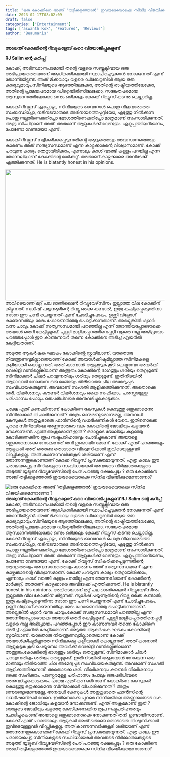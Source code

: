 ```yaml
---
title: "ഒരു കോക്കിനെ അങ്ങ് 'തട്ടിക്കളഞ്ഞാൽ' ഇവരുടെയൊക്കെ സിനിമ വിജയിക്കുമെന്നാണോ ?"
date: 2023-02-17T08:02:09
draft: false
categories: ["Entertainment"]
tags: ['aswanth kok', 'Featured', 'Reviews']
author: "Beaumaris"
---
```


<strong>അശ്വന്ത് കോക്കിന്റെ റിവ്യുകളോട് കുറെ വിയോജിപ്പുകളുണ്ട്</strong>

<strong>RJ Salim ന്റെ കുറിപ്പ് </strong>

കോക്ക്, അടിസ്ഥാനപരമായി തന്റെ വളരെ സബ്ജക്റ്റിവായ ഒരു അഭിപ്രായത്തെയാണ് ആധികാരികമായി സ്ഥാപിച്ചെടുക്കാൻ നോക്കുന്നത് എന്ന് തോന്നിയിട്ടുണ്ട്. അത് മിക്കവാറും വളരെ ഡിബേറ്റബിൾ ആയ ഒരു കാര്യവുമാവും.സിനിമയുടെ ആഴത്തിലേക്കോ, അതിന്റെ രാഷ്ട്രീയത്തിലേക്കോ, അതിന്റെ പ്രമേയപരമായ ഡീറ്റെയിൽസിലേക്കോ, സങ്കേതപരമായ ആസ്വാദനത്തിലേക്കോ ഒന്നും ഒരിക്കലും കോക്ക് റിവ്യൂസ് കടന്നു ചെല്ലാറില്ല.

കോക്ക് റിവ്യൂസ് എപ്പോഴും, സിനിമയുടെ ഓവറോൾ പൊതു നിലവാരത്തെ സംബന്ധിച്ചോ, നടീനടന്മാരുടെ അഭിനയത്തെപ്പറ്റിയോ, എടുത്തു നിൽക്കുന്ന പൊതു നല്ലതിനെക്കുറിച്ചോ മോശത്തിനെക്കുറിച്ചോ മാത്രമാണ് സംസാരിക്കുന്നത്. അത്ര സിംപിളാണ് അത്. അതാണ് ആളുകൾക്ക് വേണ്ടതും. എളുപ്പത്തിലറിയണം, പോണോ വേണ്ടയോ എന്ന്.

കോക്ക് റിവ്യൂസ് സ്വീകരിക്കപ്പെടുന്നതിന്റെ ആദ്യത്തെയും അവസാനത്തെയും കാരണം അത് സത്യസന്ധമാണ് എന്ന കാഴ്ചക്കാരന്റെ വിശ്വാസമാണ്. കോക്ക് പറയുന്ന കാര്യം തെറ്റായിരിക്കാം, എന്നാലും കാശ് വാങ്ങി കള്ളം പറയില്ല എന്ന തോന്നലിലാണ് കോക്കിന്റെ മാർക്കറ്റ്. അതാണ് കാഴ്ചക്കാരെ അവിടേക്ക് എത്തിക്കുന്നത്. He is blatantly honest in his opinions.

<img class=" wp-image-383955 aligncenter" src="https://cdn.boolokam.com/articles/2023/02/rr2-1.jpg" alt="" width="838" height="414" />അവിടെയാണ് മറ്റ് പല ഓൺലൈൻ റിവ്യൂവേഴ്‌സിനും ഇല്ലാത്ത വില കോക്കിന് കിട്ടുന്നത്. സുധീഷ് പയ്യന്നൂരിന്റെ റിവ്യൂ ഒക്കെ കണ്ടാൽ, ഇത്ര കഷ്ട്ടപ്പെട്ടെന്തിനാ സാറേ ഈ പണി ചെയ്യുന്നത് എന്ന് ചോദിച്ചുപോകും. ഉണ്ണി വ്‌ളോഗ് കാണുന്നതിലും ഭേദം ഫോണെറിഞ്ഞു പൊട്ടിക്കുന്നതാണ്. അല്ലെങ്കിൽ ഷുഗർ വന്നു ചാവും.കോക്ക് സത്യസന്ധമായി പറഞ്ഞില്ല എന്ന് തോന്നിയപ്പോഴൊക്കെ അയാൾ തെറി കേട്ടിട്ടുമുണ്ട്. പുള്ളി മാളികപ്പുറത്തിനെപ്പറ്റി വളരെ നല്ല അഭിപ്രായം പറഞ്ഞപ്പോൾ ഈ കാണുന്നവർ തന്നെ കോക്കിനെ അടിച്ച് എയറിൽ കേറ്റിയതാണ്.

അടുത്ത ആകർഷക ഘടകം കോക്കിന്റെ സ്റ്റയിലാണ്. യാതൊരു നിയന്ത്രണവുമില്ലാതെയാണ് കോക്ക് അയാൾക്കിഷ്ടമില്ലാത്ത സിനിമകളെ കളിയാക്കി കൊല്ലുന്നത്. അത് കാണാൻ ആളുകൂടുക കൂടി ചെയ്യുമ്പോ അവർക്ക് വെകിളി വന്നില്ലെങ്കിലാണ് അത്ഭുതം.കോക്കിന്റെ ഭാഗത്തും ശരിയും തെറ്റുമുണ്ട്. സിനിമാക്കാർ ചിലർ പറയുന്നതിലും ശരിയും തെറ്റുമുണ്ട്. ഇതിനിടയിൽ ആളാവാൻ നോക്കുന്ന ഒരു മാങ്ങയും തിരിയാത്ത ചില അമേദ്യപ്പട സംവിധായകരുമുണ്ട്. അവരാണ് സംഗതി ആളിക്കത്തിക്കുന്നത്. അതൊക്കെ ശരി. വിമർശനവും കൗണ്ടർ വിമർശനവും ഒക്കെ സഹിക്കാം. പരസ്പരമുള്ള പരിഹാസം പോലും ഒരുപരിധിവരെ അനുവദിച്ചുകൊടുക്കാം.

പക്ഷേ ഏത് കണക്കിനാണ് കോക്കിനെ കേസുകൾ കൊടുത്തു ഒതുക്കാമെന്നു സിനിമാക്കാർ വിചാരിക്കുന്നത് ? അതും ഒന്നുരണ്ടുമൊന്നുമല്ല, അനവധി കേസുകൾ.അതുകൂടാതെ ഫാൻസിന്റെ വധഭീഷണികൾ വേറെ. ഇതിനൊക്കെ പുറമെ സിനിമയിലെ അണ്ണന്മാരുടെ വക കോക്കിന്റെ ജോലിയും കളയാൻ നോക്കുന്നുണ്ട്. എന്ത് അക്രമമാണ് ഇത് ? ഒരാളുടെ ജോലിയും കളഞ്ഞു കോടിക്കണക്കിനു രൂപ നഷ്ടപരിഹാരവും ചോദിച്ചുകൊണ്ട് അയാളെ ഒതുക്കാനൊക്കെ നോക്കുന്നത് തനി ഗുണ്ടായിസമാണ്.
കോക്ക് എന്ത് പറഞ്ഞാലും ആളുകൾ അത് തൊണ്ട തൊടാതെ വിശ്വസിക്കാൻ ഇവിടെയുള്ളവർ വിഡ്ഢികളല്ല. അത് കാണുന്നവർക്കുകൂടി ശരിയാണ് എന്ന് തോന്നുന്നതുകൊണ്ടാണ് കോക്ക് റിവ്യൂസ് പ്രസക്തമാവുന്നത്. എത്ര കാലം ഈ പരാജയപ്പെട്ട സിനിമകളുടെ സംവിധായകർ അവരുടെ നിർമ്മാതാക്കളുടെ അടുത്ത് യൂട്യൂബ് റിവ്യൂവേഴ്‌സിന്റെ പേര് പറഞ്ഞു രക്ഷപ്പെടും ? ഒരു കോക്കിനെ അങ്ങ് തട്ടിക്കളഞ്ഞാൽ ഇവരുടെയൊക്കെ സിനിമ വിജയിക്കുമെന്നാണോ?


![ഒരു കോക്കിനെ അങ്ങ് 'തട്ടിക്കളഞ്ഞാൽ' ഇവരുടെയൊക്കെ സിനിമ വിജയിക്കുമെന്നാണോ ?](https://cdn.boolokam.com/articles/2023/02/rr2-1.jpg)**അശ്വന്ത് കോക്കിന്റെ റിവ്യുകളോട് കുറെ വിയോജിപ്പുകളുണ്ട്** **RJ Salim ന്റെ കുറിപ്പ്** കോക്ക്, അടിസ്ഥാനപരമായി തന്റെ വളരെ സബ്ജക്റ്റിവായ ഒരു അഭിപ്രായത്തെയാണ് ആധികാരികമായി സ്ഥാപിച്ചെടുക്കാൻ നോക്കുന്നത് എന്ന് തോന്നിയിട്ടുണ്ട്. അത് മിക്കവാറും വളരെ ഡിബേറ്റബിൾ ആയ ഒരു കാര്യവുമാവും.സിനിമയുടെ ആഴത്തിലേക്കോ, അതിന്റെ രാഷ്ട്രീയത്തിലേക്കോ, അതിന്റെ പ്രമേയപരമായ ഡീറ്റെയിൽസിലേക്കോ, സങ്കേതപരമായ ആസ്വാദനത്തിലേക്കോ ഒന്നും ഒരിക്കലും കോക്ക് റിവ്യൂസ് കടന്നു ചെല്ലാറില്ല. കോക്ക് റിവ്യൂസ് എപ്പോഴും, സിനിമയുടെ ഓവറോൾ പൊതു നിലവാരത്തെ സംബന്ധിച്ചോ, നടീനടന്മാരുടെ അഭിനയത്തെപ്പറ്റിയോ, എടുത്തു നിൽക്കുന്ന പൊതു നല്ലതിനെക്കുറിച്ചോ മോശത്തിനെക്കുറിച്ചോ മാത്രമാണ് സംസാരിക്കുന്നത്. അത്ര സിംപിളാണ് അത്. അതാണ് ആളുകൾക്ക് വേണ്ടതും. എളുപ്പത്തിലറിയണം, പോണോ വേണ്ടയോ എന്ന്. കോക്ക് റിവ്യൂസ് സ്വീകരിക്കപ്പെടുന്നതിന്റെ ആദ്യത്തെയും അവസാനത്തെയും കാരണം അത് സത്യസന്ധമാണ് എന്ന കാഴ്ചക്കാരന്റെ വിശ്വാസമാണ്. കോക്ക് പറയുന്ന കാര്യം തെറ്റായിരിക്കാം, എന്നാലും കാശ് വാങ്ങി കള്ളം പറയില്ല എന്ന തോന്നലിലാണ് കോക്കിന്റെ മാർക്കറ്റ്. അതാണ് കാഴ്ചക്കാരെ അവിടേക്ക് എത്തിക്കുന്നത്. He is blatantly honest in his opinions. അവിടെയാണ് മറ്റ് പല ഓൺലൈൻ റിവ്യൂവേഴ്‌സിനും ഇല്ലാത്ത വില കോക്കിന് കിട്ടുന്നത്. സുധീഷ് പയ്യന്നൂരിന്റെ റിവ്യൂ ഒക്കെ കണ്ടാൽ, ഇത്ര കഷ്ട്ടപ്പെട്ടെന്തിനാ സാറേ ഈ പണി ചെയ്യുന്നത് എന്ന് ചോദിച്ചുപോകും. ഉണ്ണി വ്‌ളോഗ് കാണുന്നതിലും ഭേദം ഫോണെറിഞ്ഞു പൊട്ടിക്കുന്നതാണ്. അല്ലെങ്കിൽ ഷുഗർ വന്നു ചാവും.കോക്ക് സത്യസന്ധമായി പറഞ്ഞില്ല എന്ന് തോന്നിയപ്പോഴൊക്കെ അയാൾ തെറി കേട്ടിട്ടുമുണ്ട്. പുള്ളി മാളികപ്പുറത്തിനെപ്പറ്റി വളരെ നല്ല അഭിപ്രായം പറഞ്ഞപ്പോൾ ഈ കാണുന്നവർ തന്നെ കോക്കിനെ അടിച്ച് എയറിൽ കേറ്റിയതാണ്. അടുത്ത ആകർഷക ഘടകം കോക്കിന്റെ സ്റ്റയിലാണ്. യാതൊരു നിയന്ത്രണവുമില്ലാതെയാണ് കോക്ക് അയാൾക്കിഷ്ടമില്ലാത്ത സിനിമകളെ കളിയാക്കി കൊല്ലുന്നത്. അത് കാണാൻ ആളുകൂടുക കൂടി ചെയ്യുമ്പോ അവർക്ക് വെകിളി വന്നില്ലെങ്കിലാണ് അത്ഭുതം.കോക്കിന്റെ ഭാഗത്തും ശരിയും തെറ്റുമുണ്ട്. സിനിമാക്കാർ ചിലർ പറയുന്നതിലും ശരിയും തെറ്റുമുണ്ട്. ഇതിനിടയിൽ ആളാവാൻ നോക്കുന്ന ഒരു മാങ്ങയും തിരിയാത്ത ചില അമേദ്യപ്പട സംവിധായകരുമുണ്ട്. അവരാണ് സംഗതി ആളിക്കത്തിക്കുന്നത്. അതൊക്കെ ശരി. വിമർശനവും കൗണ്ടർ വിമർശനവും ഒക്കെ സഹിക്കാം. പരസ്പരമുള്ള പരിഹാസം പോലും ഒരുപരിധിവരെ അനുവദിച്ചുകൊടുക്കാം. പക്ഷേ ഏത് കണക്കിനാണ് കോക്കിനെ കേസുകൾ കൊടുത്തു ഒതുക്കാമെന്നു സിനിമാക്കാർ വിചാരിക്കുന്നത് ? അതും ഒന്നുരണ്ടുമൊന്നുമല്ല, അനവധി കേസുകൾ.അതുകൂടാതെ ഫാൻസിന്റെ വധഭീഷണികൾ വേറെ. ഇതിനൊക്കെ പുറമെ സിനിമയിലെ അണ്ണന്മാരുടെ വക കോക്കിന്റെ ജോലിയും കളയാൻ നോക്കുന്നുണ്ട്. എന്ത് അക്രമമാണ് ഇത് ? ഒരാളുടെ ജോലിയും കളഞ്ഞു കോടിക്കണക്കിനു രൂപ നഷ്ടപരിഹാരവും ചോദിച്ചുകൊണ്ട് അയാളെ ഒതുക്കാനൊക്കെ നോക്കുന്നത് തനി ഗുണ്ടായിസമാണ്. കോക്ക് എന്ത് പറഞ്ഞാലും ആളുകൾ അത് തൊണ്ട തൊടാതെ വിശ്വസിക്കാൻ ഇവിടെയുള്ളവർ വിഡ്ഢികളല്ല. അത് കാണുന്നവർക്കുകൂടി ശരിയാണ് എന്ന് തോന്നുന്നതുകൊണ്ടാണ് കോക്ക് റിവ്യൂസ് പ്രസക്തമാവുന്നത്. എത്ര കാലം ഈ പരാജയപ്പെട്ട സിനിമകളുടെ സംവിധായകർ അവരുടെ നിർമ്മാതാക്കളുടെ അടുത്ത് യൂട്യൂബ് റിവ്യൂവേഴ്‌സിന്റെ പേര് പറഞ്ഞു രക്ഷപ്പെടും ? ഒരു കോക്കിനെ അങ്ങ് തട്ടിക്കളഞ്ഞാൽ ഇവരുടെയൊക്കെ സിനിമ വിജയിക്കുമെന്നാണോ?
